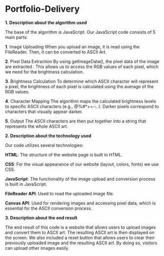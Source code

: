 # Portfolio-Delivery

**1. Description about the algorithm used**

The base of the algorithm is JavaScript. Our JavaScript code consists of 5 main parts:

**1**. Image Uploading
   When you upload an image, it is read using the FileReader. Then, it can be converted to ASCII Art.

**2**. Pixel Data Extraction
   By using getImageData(), the pixel data of the image are extracted . This allows us to access the RGB values of each pixel, which we need for the brightness calculation.

**3**. Brightness Calculation
   To determine which ASCII character will represent a pixel, the brightness of each pixel is calculated using the average of the RGB values.

**4**. Character Mapping
   The algorithm maps the calculated brightness levels to specific ASCII characters (e.g., @%#*+=-:. ). Darker pixels correspond to characters that visually appear darker.

**5**. Output
   The ASCII characters are then put together into a string that represents the whole ASCII art.

**2. Description about the technology used**

Our code utilizes several technologies:

**HTML**: The structure of the website page is built in HTML.

**CSS**: For the visual appearance of our website (layout, colors, fonts) we use CSS.

**JavaScript**: The functionality of the image upload and conversion process is built in JavaScript. 

**FileReader API**: Used to read the uploaded image file.

**Canvas API**: Used for rendering images and accessing pixel data, which is essential for the ASCII conversion process.

**3. Description about the end result**

The end result of this code is a website that allows users to upload images and convert them to ASCII art. The resulting ASCII art is then displayed on the screen. We also included a reset button that allows users to clear their previously uploaded image and the resulting ASCII art. By doing so, visitors can upload other images easily.


